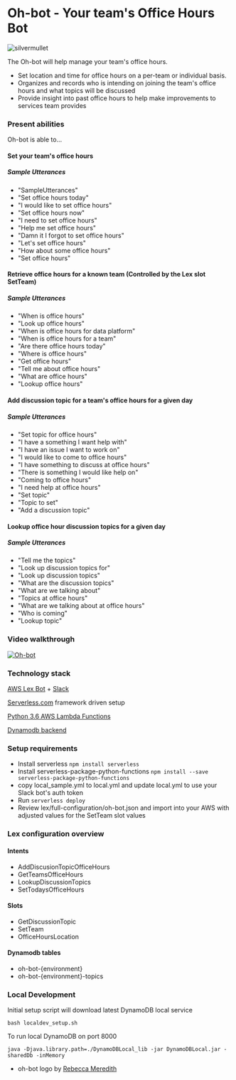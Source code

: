 <!--
title: Oh-bot (Office Hours Bot)
description: Running office hours can be a great way to divert interrupts a team or individual has on a daily basis. However, managing your office hours and knowing what to expect at schedule office hours can be a challenge. The Oh-bot will help manage your team's office hours. This bot will provide insight into when office hours are available and will gather up expected topics for you. Oh-bot also helps records office hour interactions for future review as well.
layout: Doc
-->
# Oh-bot - Your team's Office Hours Bot

![silvermullet](https://user-images.githubusercontent.com/538171/28157153-44a1ff6e-6751-11e7-8921-25b01367e313.jpeg)

The Oh-bot will help manage your team's office hours.

* Set location and time for office hours on a per-team or individual basis.
* Organizes and records who is intending on joining the team's office hours and what topics will be discussed
* Provide insight into past office hours to help make improvements to services team provides


### Present abilities

Oh-bot is able to...

#### Set your team's office hours
##### Sample Utterances
  * "SampleUtterances"
  * "Set office hours today"
  * "I would like to set office hours"
  * "Set office hours now"
  * "I need to set office hours"
  * "Help me set office hours"
  * "Damn it I forgot to set office hours"
  * "Let's set office hours"
  * "How about some office hours"
  * "Set office hours"

#### Retrieve office hours for a known team (Controlled by the Lex slot SetTeam)
##### Sample Utterances
  * "When is office hours"
  * "Look up office hours"
  * "When is office hours for data platform"
  * "When is office hours for a team"
  * "Are there office hours today"
  * "Where is office hours"
  * "Get office hours"
  * "Tell me about office hours"
  * "What are office hours"
  * "Lookup office hours"

#### Add discussion topic for a team's office hours for a given day
##### Sample Utterances
  * "Set topic for office hours"
  * "I have a something I want help with"
  * "I have an issue I want to work on"
  * "I would like to come to office hours"
  * "I have something to discuss at office hours"
  * "There is something I would like help on"
  * "Coming to office hours"
  * "I need help at office hours"
  * "Set topic"
  * "Topic to set"
  * "Add a discussion topic"

#### Lookup office hour discussion topics for a given day
##### Sample Utterances
  * "Tell me the topics"
  * "Look up discussion topics for"
  * "Look up discussion topics"
  * "What are the discussion topics"
  * "What are we talking about"
  * "Topics at office hours"
  * "What are we talking about at office hours"
  * "Who is coming"
  * "Lookup topic"

### Video walkthrough

[![Oh-bot](https://user-images.githubusercontent.com/538171/28185584-9e5f9428-67b3-11e7-9768-0056c55dbbb7.png)](https://youtu.be/sJlD_Xq2WbE "Oh-bot video walkthrough")

### Technology stack

[AWS Lex Bot](https://docs.aws.amazon.com/lex/latest/dg/what-is.html) + [Slack](https://slack.com/)

[Serverless.com](https://serverless.com/framework/docs/) framework driven setup

[Python 3.6 AWS Lambda Functions](https://aws.amazon.com/about-aws/whats-new/2017/04/aws-lambda-supports-python-3-6/)

[Dynamodb backend](https://aws.amazon.com/documentation/dynamodb/)

### Setup requirements
 * Install serverless ```npm install serverless```
 * Install serverless-package-python-functions ```npm install --save serverless-package-python-functions```
 * copy local_sample.yml to local.yml and update local.yml to use your Slack bot's auth token
 * Run ```serverless deploy```
 * Review lex/full-configuration/oh-bot.json and import into your AWS with adjusted values for the SetTeam slot values


### Lex configuration overview

#### Intents
 * AddDiscusionTopicOfficeHours
 * GetTeamsOfficeHours
 * LookupDiscussionTopics
 * SetTodaysOfficeHours

#### Slots
 * GetDiscussionTopic
 * SetTeam
 * OfficeHoursLocation

#### Dynamodb tables
 * oh-bot-{environment}
 * oh-bot-{environment}-topics

### Local Development

Initial setup script will download latest DynamoDB local service

```
bash localdev_setup.sh
```

To run local DynamoDB on port 8000

```
java -Djava.library.path=./DynamoDBLocal_lib -jar DynamoDBLocal.jar -sharedDb -inMemory
```

* oh-bot logo by [Rebecca Meredith](http://www.rebeccameredith.com/about)
